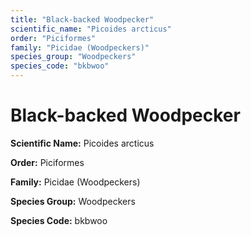 ```yaml
---
title: "Black-backed Woodpecker"
scientific_name: "Picoides arcticus"
order: "Piciformes"
family: "Picidae (Woodpeckers)"
species_group: "Woodpeckers"
species_code: "bkbwoo"
---
```


# Black-backed Woodpecker

**Scientific Name:** Picoides arcticus

**Order:** Piciformes

**Family:** Picidae (Woodpeckers)

**Species Group:** Woodpeckers

**Species Code:** bkbwoo
